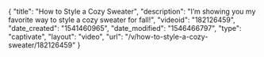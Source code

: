 {
    "title": "How to Style a Cozy Sweater",
    "description": "I’m showing you my favorite way to style a cozy sweater for fall!",
    "videoid": "182126459",
    "date_created": "1541460965",
    "date_modified": "1546466797",
    "type": "captivate",
    "layout": "video",
    "url": "\/v\/how-to-style-a-cozy-sweater\/182126459"
}